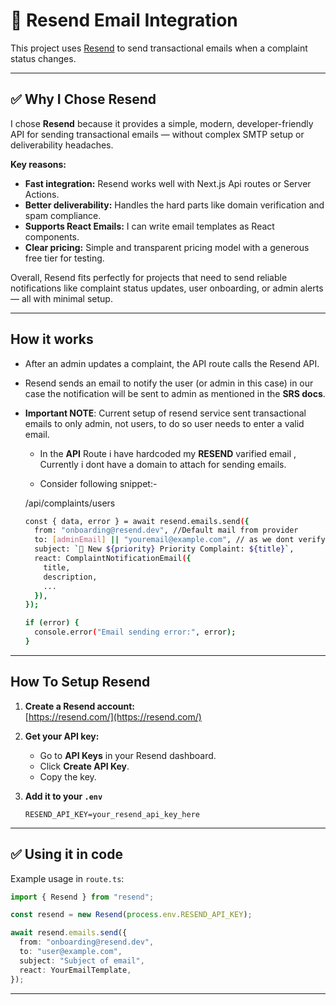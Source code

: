 # 📧 Resend Email Integration

This project uses [Resend](https://resend.com/) to send transactional emails when a complaint status changes.

---

## ✅ **Why I Chose Resend**

I chose **Resend** because it provides a simple, modern, developer-friendly API for sending transactional emails — without complex SMTP setup or deliverability headaches.

**Key reasons:**

- **Fast integration:** Resend works well with Next.js Api routes or Server Actions.
- **Better deliverability:** Handles the hard parts like domain verification and spam compliance.
- **Supports React Emails:** I can write email templates as React components.
- **Clear pricing:** Simple and transparent pricing model with a generous free tier for testing.

Overall, Resend fits perfectly for projects that need to send reliable notifications like complaint status updates, user onboarding, or admin alerts — all with minimal setup.

---

## **How it works**

- After an admin updates a complaint, the API route calls the Resend API.
- Resend sends an email to notify the user (or admin in this case) in our case the notification will be sent to admin as mentioned in the **SRS docs**.
- **Important NOTE**: Current setup of resend service sent transactional emails to only admin, not users, to do so user needs to enter a valid email.
  - In the **API** Route i have hardcoded my **RESEND** varified email , Currently i dont have a domain to attach for sending emails.

  - Consider following snippet:-

  /api/complaints/users
  ```bash
  const { data, error } = await resend.emails.send({
    from: "onboarding@resend.dev", //Default mail from provider
    to: [adminEmail] || "youremail@example.com", // as we dont verify our domain to send emails we are using own verified email
    subject: `🚨 New ${priority} Priority Complaint: ${title}`,
    react: ComplaintNotificationEmail({
      title,
      description,
      ...
    }),
  });

  if (error) {
    console.error("Email sending error:", error);
  }
  ```

---

## **How To Setup Resend**

1. **Create a Resend account:**  
   [https://resend.com/](https://resend.com/)

2. **Get your API key:**
   - Go to **API Keys** in your Resend dashboard.
   - Click **Create API Key**.
   - Copy the key.

3. **Add it to your `.env`**

   ```env
   RESEND_API_KEY=your_resend_api_key_here
   ```

---

## ✅ **Using it in code**

Example usage in `route.ts`:

```ts
import { Resend } from "resend";

const resend = new Resend(process.env.RESEND_API_KEY);

await resend.emails.send({
  from: "onboarding@resend.dev",
  to: "user@example.com",
  subject: "Subject of email",
  react: YourEmailTemplate,
});
```

---